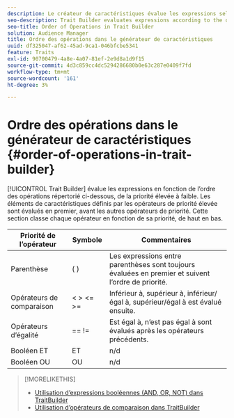 ```yaml
---
description: Le créateur de caractéristiques évalue les expressions selon l’ordre des opérations répertorié ci-dessous, de la priorité élevée à la priorité basse. Les éléments de caractéristiques définis par les opérateurs de priorité élevée sont évalués en premier, avant les autres opérateurs de priorité. Cette section classe chaque opérateur en fonction de sa priorité, de haut en bas.
seo-description: Trait Builder evaluates expressions according to the order-of-operations listed below, from high to low precedence. Trait elements defined by high-precedence operators are evaluated first, before other precedence operators. This section ranks each operator according to precedence, from high to low.
seo-title: Order of Operations in Trait Builder
solution: Audience Manager
title: Ordre des opérations dans le générateur de caractéristiques
uuid: df325047-af62-45ad-9ca1-046bfcbe5341
feature: Traits
exl-id: 90700479-4a8e-4a07-81ef-2e9d8a1d9f15
source-git-commit: 4d3c859cc4dc5294286680b0e63c287e0409f7fd
workflow-type: tm+mt
source-wordcount: '161'
ht-degree: 3%

---
```


# Ordre des opérations dans le générateur de caractéristiques {#order-of-operations-in-trait-builder}

[!UICONTROL Trait Builder] évalue les expressions en fonction de l’ordre des opérations répertorié ci-dessous, de la priorité élevée à faible. Les éléments de caractéristiques définis par les opérateurs de priorité élevée sont évalués en premier, avant les autres opérateurs de priorité. Cette section classe chaque opérateur en fonction de sa priorité, de haut en bas.

<!-- c_tb_operator_precedence.xml -->

<table id="table_F0FA45B652C7464B90D35526817110FF"> 
 <thead> 
  <tr> 
   <th colname="col1" class="entry"> Priorité de l’opérateur </th> 
   <th colname="col2" class="entry"> Symbole </th> 
   <th colname="col3" class="entry"> Commentaires </th> 
  </tr> 
 </thead>
 <tbody> 
  <tr> 
   <td colname="col1"> Parenthèse </td> 
   <td colname="col2"> ( ) </td> 
   <td colname="col3"> Les expressions entre parenthèses sont toujours évaluées en premier et suivent l’ordre de priorité. </td> 
  </tr> 
  <tr> 
   <td colname="col1"> Opérateurs de comparaison </td> 
   <td colname="col2"> &lt; &gt; &lt;= &gt;= </td> 
   <td colname="col3"> Inférieur à, supérieur à, inférieur/égal à, supérieur/égal à est évalué ensuite. </td> 
  </tr> 
  <tr> 
   <td colname="col1"> Opérateurs d’égalité </td> 
   <td colname="col2"> == != </td> 
   <td colname="col3"> Est égal à, n’est pas égal à sont évalués après les opérateurs précédents. </td> 
  </tr> 
  <tr> 
   <td colname="col1">Booléen <span class="wintitle"> ET</span> </td> 
   <td colname="col2"><span class="wintitle"> ET</span> </td> 
   <td colname="col3" morerows="1"> n/d </td> 
  </tr> 
  <tr> 
   <td colname="col1">Booléen <span class="wintitle"> OU</span> </td> 
   <td colname="col2"><span class="wintitle"> OU</span> </td> 
   <td colname="col3" morerows="1"> n/d </td> 
  </tr> 
 </tbody>
</table>

>[!MORELIKETHIS]
>
>* [Utilisation d’expressions booléennes (AND, OR, NOT) dans TraitBuilder](../../reference/boolean-expressions-tsb.md)
>* [Utilisation d’opérateurs de comparaison dans TraitBuilder](../../features/traits/trait-comparison-operators.md)
